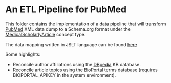 # An ETL Pipeline for PubMed

This folder contains the implementation of a data pipeline that will transform [PubMed](https://www.ncbi.nlm.nih.gov/pubmed/) XML data dump to a Schema.org format under the [MedicalScholarlyArticle](https://health-lifesci.schema.org/MedicalScholarlyArticle) concept type.

The data mapping written in JSLT language can be found [here](https://github.com/johardi/bio2schema/bio2schema-pipeline-pubmed/blob/master/src/main/resources/pubmed.jslt)

Some highlights:
* Reconcile author affiliations using the [DBpedia](https://dbpedia.org/) KB database.
* Reconcile article topics using the [BioPortal](https://bioportal.bioontology.org/) terms database (requires BIOPORTAL_APIKEY in the system environment).